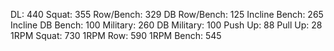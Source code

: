DL: 440
 Squat: 355
 Row/Bench: 329
 DB Row/Bench: 125
 Incline Bench: 265
 Incline DB Bench: 100
 Military: 260
 DB Military: 100
 Push Up: 88
 Pull Up: 28
 1RPM Squat: 730
 1RPM Row: 590
 1RPM Bench: 545

